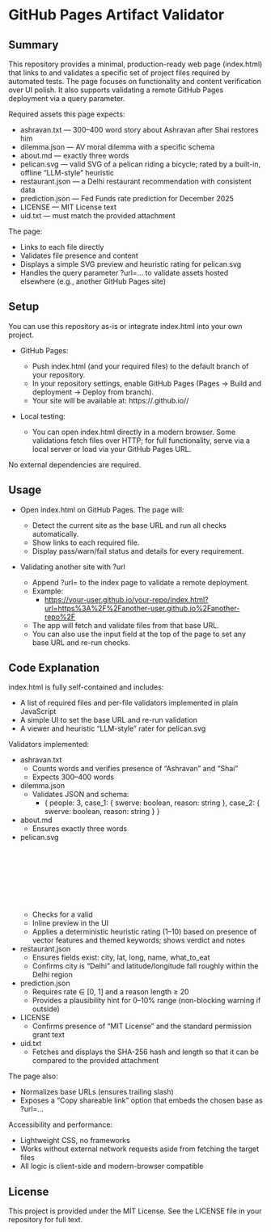 # GitHub Pages Artifact Validator

## Summary
This repository provides a minimal, production-ready web page (index.html) that links to and validates a specific set of project files required by automated tests. The page focuses on functionality and content verification over UI polish. It also supports validating a remote GitHub Pages deployment via a query parameter.

Required assets this page expects:
- ashravan.txt — 300–400 word story about Ashravan after Shai restores him
- dilemma.json — AV moral dilemma with a specific schema
- about.md — exactly three words
- pelican.svg — valid SVG of a pelican riding a bicycle; rated by a built-in, offline “LLM-style” heuristic
- restaurant.json — a Delhi restaurant recommendation with consistent data
- prediction.json — Fed Funds rate prediction for December 2025
- LICENSE — MIT License text
- uid.txt — must match the provided attachment

The page:
- Links to each file directly
- Validates file presence and content
- Displays a simple SVG preview and heuristic rating for pelican.svg
- Handles the query parameter ?url=... to validate assets hosted elsewhere (e.g., another GitHub Pages site)

## Setup
You can use this repository as-is or integrate index.html into your own project.

- GitHub Pages:
  - Push index.html (and your required files) to the default branch of your repository.
  - In your repository settings, enable GitHub Pages (Pages → Build and deployment → Deploy from branch).
  - Your site will be available at: https://<your-user>.github.io/<your-repo>/

- Local testing:
  - You can open index.html directly in a modern browser. Some validations fetch files over HTTP; for full functionality, serve via a local server or load via your GitHub Pages URL.

No external dependencies are required.

## Usage
- Open index.html on GitHub Pages. The page will:
  - Detect the current site as the base URL and run all checks automatically.
  - Show links to each required file.
  - Display pass/warn/fail status and details for every requirement.

- Validating another site with ?url
  - Append ?url=<base> to the index page to validate a remote deployment.
  - Example:
    - https://your-user.github.io/your-repo/index.html?url=https%3A%2F%2Fanother-user.github.io%2Fanother-repo%2F
  - The app will fetch and validate files from that base URL.
  - You can also use the input field at the top of the page to set any base URL and re-run checks.

## Code Explanation
index.html is fully self-contained and includes:
- A list of required files and per-file validators implemented in plain JavaScript
- A simple UI to set the base URL and re-run validation
- A viewer and heuristic “LLM-style” rater for pelican.svg

Validators implemented:
- ashravan.txt
  - Counts words and verifies presence of “Ashravan” and “Shai”
  - Expects 300–400 words
- dilemma.json
  - Validates JSON and schema:
    - { people: 3, case_1: { swerve: boolean, reason: string }, case_2: { swerve: boolean, reason: string } }
- about.md
  - Ensures exactly three words
- pelican.svg
  - Checks for a valid <svg> root and common vector elements (circle/path)
  - Inline preview in the UI
  - Applies a deterministic heuristic rating (1–10) based on presence of vector features and themed keywords; shows verdict and notes
- restaurant.json
  - Ensures fields exist: city, lat, long, name, what_to_eat
  - Confirms city is “Delhi” and latitude/longitude fall roughly within the Delhi region
- prediction.json
  - Requires rate ∈ [0, 1] and a reason length ≥ 20
  - Provides a plausibility hint for 0–10% range (non-blocking warning if outside)
- LICENSE
  - Confirms presence of “MIT License” and the standard permission grant text
- uid.txt
  - Fetches and displays the SHA-256 hash and length so that it can be compared to the provided attachment

The page also:
- Normalizes base URLs (ensures trailing slash)
- Exposes a “Copy shareable link” option that embeds the chosen base as ?url=...

Accessibility and performance:
- Lightweight CSS, no frameworks
- Works without external network requests aside from fetching the target files
- All logic is client-side and modern-browser compatible

## License
This project is provided under the MIT License. See the LICENSE file in your repository for full text.